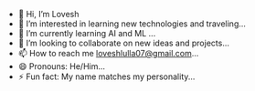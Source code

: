 - 👋 Hi, I’m Lovesh
- 👀 I’m interested in learning new technologies and traveling...
- 🌱 I’m currently learning AI and ML ...
- 💞️ I’m looking to collaborate on new ideas and projects...
- 📫 How to reach me loveshlulla07@gmail.com...
- 😄 Pronouns: He/Him...
- ⚡ Fun fact: My name matches my personality...

<!---
lovesh007/lovesh007 is a ✨ special ✨ repository because its `README.md` (this file) appears on your GitHub profile.
You can click the Preview link to take a look at your changes.
--->
